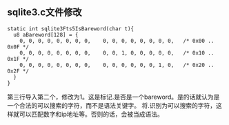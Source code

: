 ## sqlite3.c文件修改

```
static int sqlite3Fts5IsBareword(char t){
  u8 aBareword[128] = {
    0, 0, 0, 0, 0, 0, 0, 0,    0, 0, 0, 0, 0, 0, 0, 0,   /* 0x00 .. 0x0F */
    0, 0, 0, 0, 0, 0, 0, 0,    0, 0, 1, 0, 0, 0, 0, 0,   /* 0x10 .. 0x1F */
    0, 0, 0, 0, 0, 0, 0, 0,    0, 0, 0, 0, 0, 0, 1, 0,   /* 0x20 .. 0x2F */
  }
}

```

第三行导入第二个，修改为1。这是标记.是否是一个bareword。是的话就认为是一个合法的可以搜索的字符，而不是语法关键字。
将.识别为可以搜索的字符，这样就可以匹配数字和ip地址等。否则的话，会被当成语法。


